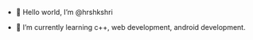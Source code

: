 - 👋 Hello world, I’m @hrshkshri
<!-- - 👀 I’m interested in ... -->
- 🌱 I’m currently learning c++, web development, android development.
<!-- - 💞️ I’m looking to collaborate on ... -->
<!-- - 📫 How to reach me  -->

<!---
hrshkshri/hrshkshri is a ✨ special ✨ repository because its `README.md` (this file) appears on your GitHub profile.
You can click the Preview link to take a look at your changes.
--->
